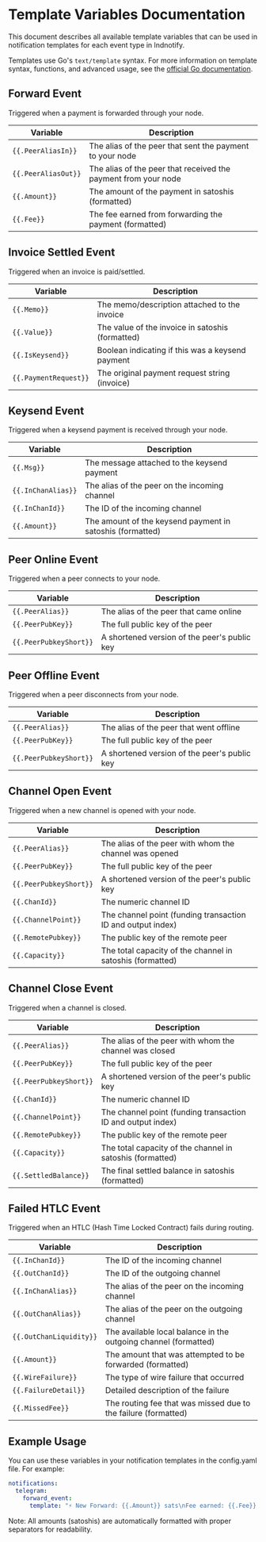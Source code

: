 # Template Variables Documentation

This document describes all available template variables that can be used in notification templates for each event type in lndnotify.

Templates use Go's `text/template` syntax. For more information on template syntax, functions, and advanced usage, see the [official Go documentation](https://pkg.go.dev/text/template).

## Forward Event
Triggered when a payment is forwarded through your node.

| Variable | Description |
|----------|-------------|
| `{{.PeerAliasIn}}` | The alias of the peer that sent the payment to your node |
| `{{.PeerAliasOut}}` | The alias of the peer that received the payment from your node |
| `{{.Amount}}` | The amount of the payment in satoshis (formatted) |
| `{{.Fee}}` | The fee earned from forwarding the payment (formatted) |

## Invoice Settled Event
Triggered when an invoice is paid/settled.

| Variable | Description |
|----------|-------------|
| `{{.Memo}}` | The memo/description attached to the invoice |
| `{{.Value}}` | The value of the invoice in satoshis (formatted) |
| `{{.IsKeysend}}` | Boolean indicating if this was a keysend payment |
| `{{.PaymentRequest}}` | The original payment request string (invoice) |

## Keysend Event
Triggered when a keysend payment is received through your node.

| Variable | Description |
|----------|-------------|
| `{{.Msg}}` | The message attached to the keysend payment |
| `{{.InChanAlias}}` | The alias of the peer on the incoming channel |
| `{{.InChanId}}` | The ID of the incoming channel |
| `{{.Amount}}` | The amount of the keysend payment in satoshis (formatted) |

## Peer Online Event
Triggered when a peer connects to your node.

| Variable | Description |
|----------|-------------|
| `{{.PeerAlias}}` | The alias of the peer that came online |
| `{{.PeerPubKey}}` | The full public key of the peer |
| `{{.PeerPubkeyShort}}` | A shortened version of the peer's public key |

## Peer Offline Event
Triggered when a peer disconnects from your node.

| Variable | Description |
|----------|-------------|
| `{{.PeerAlias}}` | The alias of the peer that went offline |
| `{{.PeerPubKey}}` | The full public key of the peer |
| `{{.PeerPubkeyShort}}` | A shortened version of the peer's public key |

## Channel Open Event
Triggered when a new channel is opened with your node.

| Variable | Description |
|----------|-------------|
| `{{.PeerAlias}}` | The alias of the peer with whom the channel was opened |
| `{{.PeerPubKey}}` | The full public key of the peer |
| `{{.PeerPubkeyShort}}` | A shortened version of the peer's public key |
| `{{.ChanId}}` | The numeric channel ID |
| `{{.ChannelPoint}}` | The channel point (funding transaction ID and output index) |
| `{{.RemotePubkey}}` | The public key of the remote peer |
| `{{.Capacity}}` | The total capacity of the channel in satoshis (formatted) |

## Channel Close Event
Triggered when a channel is closed.

| Variable | Description |
|----------|-------------|
| `{{.PeerAlias}}` | The alias of the peer with whom the channel was closed |
| `{{.PeerPubKey}}` | The full public key of the peer |
| `{{.PeerPubkeyShort}}` | A shortened version of the peer's public key |
| `{{.ChanId}}` | The numeric channel ID |
| `{{.ChannelPoint}}` | The channel point (funding transaction ID and output index) |
| `{{.RemotePubkey}}` | The public key of the remote peer |
| `{{.Capacity}}` | The total capacity of the channel in satoshis (formatted) |
| `{{.SettledBalance}}` | The final settled balance in satoshis (formatted) |

## Failed HTLC Event
Triggered when an HTLC (Hash Time Locked Contract) fails during routing.

| Variable | Description |
|----------|-------------|
| `{{.InChanId}}` | The ID of the incoming channel |
| `{{.OutChanId}}` | The ID of the outgoing channel |
| `{{.InChanAlias}}` | The alias of the peer on the incoming channel |
| `{{.OutChanAlias}}` | The alias of the peer on the outgoing channel |
| `{{.OutChanLiquidity}}` | The available local balance in the outgoing channel (formatted) |
| `{{.Amount}}` | The amount that was attempted to be forwarded (formatted) |
| `{{.WireFailure}}` | The type of wire failure that occurred |
| `{{.FailureDetail}}` | Detailed description of the failure |
| `{{.MissedFee}}` | The routing fee that was missed due to the failure (formatted) |

## Example Usage

You can use these variables in your notification templates in the config.yaml file. For example:

```yaml
notifications:
  telegram:
    forward_event:
      template: "⚡ New Forward: {{.Amount}} sats\nFee earned: {{.Fee}} sats\nRoute: {{.PeerAliasIn}} -> {{.PeerAliasOut}}"
```

Note: All amounts (satoshis) are automatically formatted with proper separators for readability.